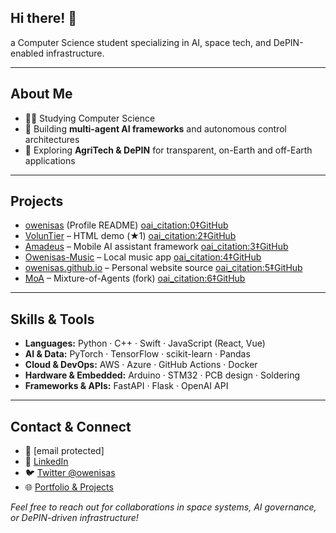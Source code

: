 ## Hi there! 👋

a Computer Science student specializing in AI, space tech, and DePIN-enabled infrastructure.

---

## About Me
- 🧑‍🎓 Studying Computer Science
- 🤖 Building **multi-agent AI frameworks** and autonomous control architectures  
- 🌱 Exploring **AgriTech & DePIN** for transparent, on-Earth and off-Earth applications  

---

## Projects
- [owenisas](https://github.com/owenisas/owenisas) (Profile README)  [oai_citation:0‡GitHub](https://github.com/owenisas?tab=repositories)  
- [VolunTier](https://github.com/owenisas/VolunTier) – HTML demo (★1)  [oai_citation:2‡GitHub](https://github.com/owenisas?tab=repositories)  
- [Amadeus](https://github.com/owenisas/Amadeus) – Mobile AI assistant framework  [oai_citation:3‡GitHub](https://github.com/owenisas?tab=repositories)  
- [Owenisas-Music](https://github.com/owenisas/Owenisas-Music) – Local music app  [oai_citation:4‡GitHub](https://github.com/owenisas?tab=repositories)  
- [owenisas.github.io](https://github.com/owenisas/owenisas.github.io) – Personal website source  [oai_citation:5‡GitHub](https://github.com/owenisas?tab=repositories)  
- [MoA](https://github.com/owenisas/MoA) – Mixture-of-Agents (fork)  [oai_citation:6‡GitHub](https://github.com/owenisas?tab=repositories)  

---

## Skills & Tools
- **Languages:** Python · C++ · Swift · JavaScript (React, Vue)  
- **AI & Data:** PyTorch · TensorFlow · scikit-learn · Pandas  
- **Cloud & DevOps:** AWS · Azure · GitHub Actions · Docker  
- **Hardware & Embedded:** Arduino · STM32 · PCB design · Soldering  
- **Frameworks & APIs:** FastAPI · Flask · OpenAI API  

---

## Contact & Connect
- 📧 [email protected]  
- 💼 [LinkedIn](https://linkedin.com/in/owenisas)  
- 🐦 [Twitter @owenisas](https://twitter.com/owenisas)  
- 🌐 [Portfolio & Projects](https://owenisas.github.io/)  

*Feel free to reach out for collaborations in space systems, AI governance, or DePIN-driven infrastructure!*  